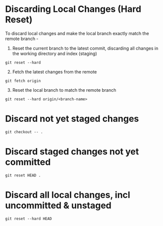 # Discarding Local Changes (Hard Reset)

To discard local changes and make the local branch exactly match the remote branch -

1. Reset the current branch to the latest commit,
discarding all changes in the working directory and index (staging)

`git reset --hard`

2. Fetch the latest changes from the remote

`git fetch origin`

3. Reset the local branch to match the remote branch

`git reset --hard origin/<branch-name>`


# Discard not yet staged changes

`git checkout -- .`

# Discard staged changes not yet committed

`git reset HEAD .`

# Discard all local changes, incl uncommitted & unstaged

`git reset --hard HEAD`

